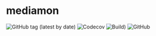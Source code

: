 # mediamon
![GitHub tag (latest by date)](https://img.shields.io/github/v/tag/clambin/mediamon?color=green&label=Release&style=plastic)
![Codecov](https://img.shields.io/codecov/c/gh/mediamon/pinger?style=plastic)
![Build)](https://github.com/clambin/mediamon/workflows/Build/badge.svg)
![GitHub](https://img.shields.io/github/license/clambin/mediamon?style=plastic)

